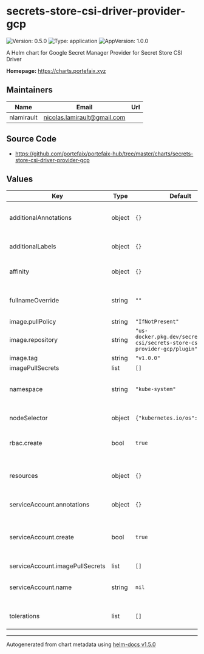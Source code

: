 # secrets-store-csi-driver-provider-gcp

![Version: 0.5.0](https://img.shields.io/badge/Version-0.5.0-informational?style=flat-square) ![Type: application](https://img.shields.io/badge/Type-application-informational?style=flat-square) ![AppVersion: 1.0.0](https://img.shields.io/badge/AppVersion-1.0.0-informational?style=flat-square)

A Helm chart for Google Secret Manager Provider for Secret Store CSI Driver

**Homepage:** <https://charts.portefaix.xyz>

## Maintainers

| Name | Email | Url |
| ---- | ------ | --- |
| nlamirault | nicolas.lamirault@gmail.com |  |

## Source Code

* <https://github.com/portefaix/portefaix-hub/tree/master/charts/secrets-store-csi-driver-provider-gcp>

## Values

| Key | Type | Default | Description |
|-----|------|---------|-------------|
| additionalAnnotations | object | `{}` | Additional annotations to add to metadata |
| additionalLabels | object | `{}` | Additional labels to add to metadata |
| affinity | object | `{}` | Affinity settings for pod assignment |
| fullnameOverride | string | `""` | Provide a name to substitute for the full names of resources |
| image.pullPolicy | string | `"IfNotPresent"` |  |
| image.repository | string | `"us-docker.pkg.dev/secretmanager-csi/secrets-store-csi-driver-provider-gcp/plugin"` |  |
| image.tag | string | `"v1.0.0"` |  |
| imagePullSecrets | list | `[]` |  |
| namespace | string | `"kube-system"` | Namespace to deploy the Secret Store CSI Driver |
| nodeSelector | object | `{"kubernetes.io/os":"linux"}` | Node labels for pod assignment |
| rbac.create | bool | `true` | If true, create & use RBAC resources |
| resources | object | `{}` | Container resources (requests and limits for cpu and memory) |
| serviceAccount.annotations | object | `{}` | ServiceAccount annotations. |
| serviceAccount.create | bool | `true` | Specifies whether a ServiceAccount should be created, require rbac true |
| serviceAccount.imagePullSecrets | list | `[]` |  |
| serviceAccount.name | string | `nil` | The name of the ServiceAccount to use. |
| tolerations | list | `[]` | Tolerations for pod assignment |

----------------------------------------------
Autogenerated from chart metadata using [helm-docs v1.5.0](https://github.com/norwoodj/helm-docs/releases/v1.5.0)
